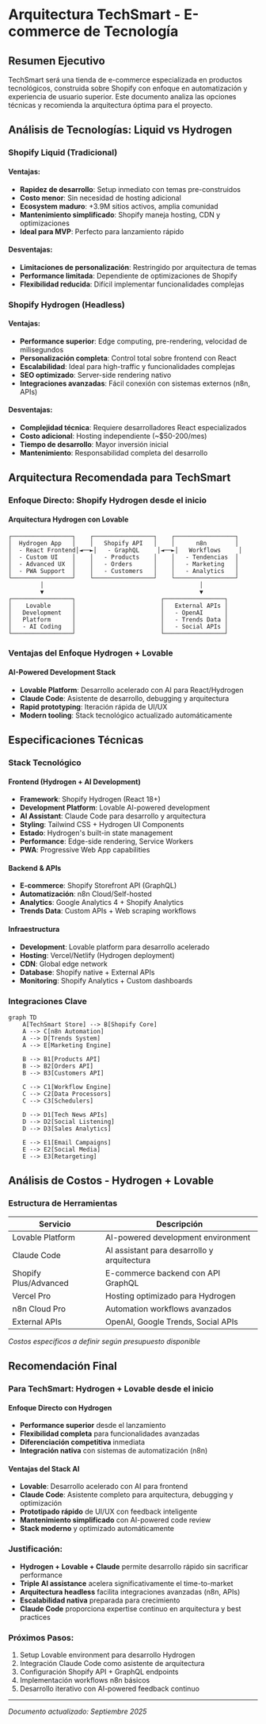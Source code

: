 # Arquitectura TechSmart - E-commerce de Tecnología

## Resumen Ejecutivo

TechSmart será una tienda de e-commerce especializada en productos tecnológicos, construida sobre Shopify con enfoque en automatización y experiencia de usuario superior. Este documento analiza las opciones técnicas y recomienda la arquitectura óptima para el proyecto.

## Análisis de Tecnologías: Liquid vs Hydrogen

### Shopify Liquid (Tradicional)

#### Ventajas:
- **Rapidez de desarrollo**: Setup inmediato con temas pre-construidos
- **Costo menor**: Sin necesidad de hosting adicional
- **Ecosystem maduro**: +3.9M sitios activos, amplia comunidad
- **Mantenimiento simplificado**: Shopify maneja hosting, CDN y optimizaciones
- **Ideal para MVP**: Perfecto para lanzamiento rápido

#### Desventajas:
- **Limitaciones de personalización**: Restringido por arquitectura de temas
- **Performance limitada**: Dependiente de optimizaciones de Shopify
- **Flexibilidad reducida**: Difícil implementar funcionalidades complejas

### Shopify Hydrogen (Headless)

#### Ventajas:
- **Performance superior**: Edge computing, pre-rendering, velocidad de milisegundos
- **Personalización completa**: Control total sobre frontend con React
- **Escalabilidad**: Ideal para high-traffic y funcionalidades complejas
- **SEO optimizado**: Server-side rendering nativo
- **Integraciones avanzadas**: Fácil conexión con sistemas externos (n8n, APIs)

#### Desventajas:
- **Complejidad técnica**: Requiere desarrolladores React especializados
- **Costo adicional**: Hosting independiente (~$50-200/mes)
- **Tiempo de desarrollo**: Mayor inversión inicial
- **Mantenimiento**: Responsabilidad completa del desarrollo

## Arquitectura Recomendada para TechSmart

### Enfoque Directo: Shopify Hydrogen desde el inicio

#### Arquitectura Hydrogen con Lovable
```
┌─────────────────┐    ┌─────────────────┐    ┌─────────────────┐
│  Hydrogen App   │    │   Shopify API   │    │      n8n        │
│  - React Frontend│◄──►│   - GraphQL     │◄──►│   Workflows     │
│  - Custom UI    │    │   - Products    │    │   - Tendencias  │
│  - Advanced UX  │    │   - Orders      │    │   - Marketing   │
│  - PWA Support  │    │   - Customers   │    │   - Analytics   │
└─────────────────┘    └─────────────────┘    └─────────────────┘
         │                                            │
         ▼                                            ▼
┌─────────────────┐                        ┌─────────────────┐
│    Lovable      │                        │   External APIs │
│   Development   │                        │   - OpenAI      │
│   Platform      │                        │   - Trends Data │
│   - AI Coding   │                        │   - Social APIs │
└─────────────────┘                        └─────────────────┘
```

### Ventajas del Enfoque Hydrogen + Lovable

#### **AI-Powered Development Stack**
- **Lovable Platform**: Desarrollo acelerado con AI para React/Hydrogen
- **Claude Code**: Asistente de desarrollo, debugging y arquitectura
- **Rapid prototyping**: Iteración rápida de UI/UX
- **Modern tooling**: Stack tecnológico actualizado automáticamente

## Especificaciones Técnicas

### Stack Tecnológico

#### Frontend (Hydrogen + AI Development)
- **Framework**: Shopify Hydrogen (React 18+)
- **Development Platform**: Lovable AI-powered development
- **AI Assistant**: Claude Code para desarrollo y arquitectura
- **Styling**: Tailwind CSS + Hydrogen UI Components
- **Estado**: Hydrogen's built-in state management
- **Performance**: Edge-side rendering, Service Workers
- **PWA**: Progressive Web App capabilities

#### Backend & APIs
- **E-commerce**: Shopify Storefront API (GraphQL)
- **Automatización**: n8n Cloud/Self-hosted
- **Analytics**: Google Analytics 4 + Shopify Analytics
- **Trends Data**: Custom APIs + Web scraping workflows

#### Infraestructura
- **Development**: Lovable platform para desarrollo acelerado
- **Hosting**: Vercel/Netlify (Hydrogen deployment)
- **CDN**: Global edge network
- **Database**: Shopify native + External APIs
- **Monitoring**: Shopify Analytics + Custom dashboards

### Integraciones Clave

```mermaid
graph TD
    A[TechSmart Store] --> B[Shopify Core]
    A --> C[n8n Automation]
    A --> D[Trends System]
    A --> E[Marketing Engine]
    
    B --> B1[Products API]
    B --> B2[Orders API]
    B --> B3[Customers API]
    
    C --> C1[Workflow Engine]
    C --> C2[Data Processors]
    C --> C3[Schedulers]
    
    D --> D1[Tech News APIs]
    D --> D2[Social Listening]
    D --> D3[Sales Analytics]
    
    E --> E1[Email Campaigns]
    E --> E2[Social Media]
    E --> E3[Retargeting]
```

## Análisis de Costos - Hydrogen + Lovable

### Estructura de Herramientas
| Servicio | Descripción |
|----------|-------------|
| Lovable Platform | AI-powered development environment |
| Claude Code | AI assistant para desarrollo y arquitectura |
| Shopify Plus/Advanced | E-commerce backend con API GraphQL |
| Vercel Pro | Hosting optimizado para Hydrogen |
| n8n Cloud Pro | Automation workflows avanzados |
| External APIs | OpenAI, Google Trends, Social APIs |

*Costos específicos a definir según presupuesto disponible*

## Recomendación Final

### Para TechSmart: Hydrogen + Lovable desde el inicio

#### **Enfoque Directo con Hydrogen**
- **Performance superior** desde el lanzamiento
- **Flexibilidad completa** para funcionalidades avanzadas
- **Diferenciación competitiva** inmediata
- **Integración nativa** con sistemas de automatización (n8n)

#### **Ventajas del Stack AI**
- **Lovable**: Desarrollo acelerado con AI para frontend
- **Claude Code**: Asistente completo para arquitectura, debugging y optimización
- **Prototipado rápido** de UI/UX con feedback inteligente
- **Mantenimiento simplificado** con AI-powered code review
- **Stack moderno** y optimizado automáticamente

### Justificación:
- **Hydrogen + Lovable + Claude** permite desarrollo rápido sin sacrificar performance
- **Triple AI assistance** acelera significativamente el time-to-market
- **Arquitectura headless** facilita integraciones avanzadas (n8n, APIs)
- **Escalabilidad nativa** preparada para crecimiento
- **Claude Code** proporciona expertise continuo en arquitectura y best practices

### Próximos Pasos:
1. Setup Lovable environment para desarrollo Hydrogen
2. Integración Claude Code como asistente de arquitectura
3. Configuración Shopify API + GraphQL endpoints
4. Implementación workflows n8n básicos
5. Desarrollo iterativo con AI-powered feedback continuo

---

*Documento actualizado: Septiembre 2025*